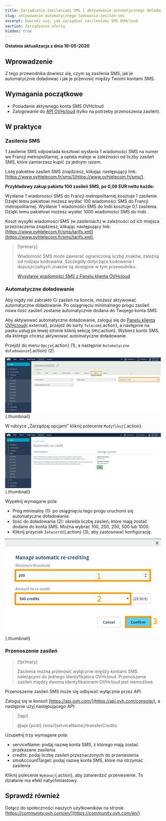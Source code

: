 ```yaml
---
title: Zarządzanie zasileniami SMS i aktywowanie automatycznego doładowania
slug: aktywowanie-automatycznego-ladowania-zasilen-sms
excerpt: Dowiedz się, jak zarządzać zasileniami SMS OVHcloud
section: Zarządzanie ofertą
hidden: true
---
```


**Ostatnia aktualizacja z dnia 19-05-2020**

## Wprowadzenie

Z tego przewodnika dowiesz się, czym są zasilenia SMS, jak je automatycznie doładować i jak je przenosić między Twoimi kontami SMS.

## Wymagania początkowe

* Posiadanie aktywnego konta SMS OVHcloud
* Zalogowanie do [API OVHcloud](https://api.ovh.com/console/) (tylko na potrzeby przenoszenia zasileń).

## W praktyce

### **Zasilenia SMS**

1 zasilenie SMS odpowiada kosztowi wysłania 1 wiadomości SMS na numer we Francji metropolitarnej, a opłata maleje w zależności od liczby zasileń SMS, które zamierzasz kupić za jednym razem. 

Listę pakietów zasileń SMS znajdziesz, klikając następujący link: [https://www.ovhtelecom.fr/sms/](https://www.ovhtelecom.fr/sms/).

**Przykładowy zakup pakietu 100 zasileń SMS, po 0,06 EUR netto każde:**

Wysłanie 1 wiadomości SMS do Francji metropolitarnej kosztuje 1 zasilenie. Dzięki temu pakietowi możesz wysłać 100 wiadomości SMS do Francji metropolitarnej.
Wysłanie 1 wiadomości SMS do Indii kosztuje 0,1 zasilenia. Dzięki temu pakietowi możesz wysłać 1000 wiadomości SMS do Indii.

Koszt wysyłki wiadomości SMS (w zasileniach) w zależności od ich miejsca przeznaczenia znajdziesz, klikając następujący link: [https://www.ovhtelecom.fr/sms/tarifs.xml](https://www.ovhtelecom.fr/sms/tarifs.xml).

> [!primary]
>
> Wiadomość SMS może zawierać ograniczoną liczbę znaków, zależną od rodzaju kodowania. Szczegóły dotyczące kodowania i dopuszczalnych znaków są dostępne w tym przewodniku:
> 
> [Wysyłanie wiadomości SMS z Panelu klienta OVHcloud](../wysylanie-wiadomosci-sms-z-panelu-klienta/#etap-2-tworzenie-wiadomosci-sms)
>

### **Automatyczne doładowanie**

Aby nigdy nie zabrakło Ci zasileń na koncie, możesz aktywować automatyczne doładowanie. Po osiągnięciu minimalnego progu zasileń nowa ilość zasileń zostanie automatycznie dodana do Twojego konta SMS.

Aby aktywować automatyczne doładowanie, zaloguj się do [Panelu klienta OVHcloud](https://www.ovh.com/auth/?action=gotomanager){.external}, przejdź do karty `Telecom`{.action}, a następnie na pasku usług po lewej stronie kliknij sekcję `SMS`{.action}. Wybierz konto SMS, dla którego chcesz aktywować automatyczne doładowanie.

Przejdź do menu `Opcje`{.action} (1), a następnie `Automatyczne doładowanie`{.action} (2).

![zasilenie sms](images/smscredit1.png){.thumbnail}

W rubryce „Zarządzaj opcjami” kliknij polecenie `Modyfikuj`{.action}.

![zasilenie sms](images/smscredit2.png){.thumbnail}

Wypełnij wymagane pola:

* Próg minimalny (1): po osiągnięciu tego progu uruchomi się automatyczne doładowanie.
* Ilość do doładowania (2): określa liczbę zasileń, które mają zostać dodane do konta SMS. Można wybrać 100, 200, 250, 500 lub 1000.
* Kliknij przycisk `Zatwierdź`{.action} (3), aby zastosować konfigurację.

![zasilenie sms](images/smscredit3.png){.thumbnail}

### **Przenoszenie zasileń**

> [!primary]
>
> Zasilenia można przenosić wyłącznie między kontami SMS należącymi do jednego identyfikatora OVHcloud. Przenoszenie zasileń między dwoma identyfikatorami OVHcloud jest niemożliwe.
>

Przenoszenie zasileń SMS może się odbywać wyłącznie przez API.

Zaloguj się w konsoli [https://api.ovh.com/](https://api.ovh.com/console/), a następnie użyj następującego API:

> [!api]
>
> @api {post} /sms/{serviceName}/transferCredits
>

Uzupełnij trzy wymagane pola:

* serviceName: podaj nazwę konta SMS, z którego mają zostać przekazane zasilenia
* credits: podaj liczbę zasileń przeznaczonych do przeniesienia
* smsAccountTarget: podaj nazwę konta SMS, które ma otrzymać zasilenia

Kliknij polecenie `Wykonaj`{.action}, aby zatwierdzić przeniesienie. To działanie ma efekt natychmiastowy.

## Sprawdź również

Dołącz do społeczności naszych użytkowników na stronie [https://community.ovh.com/en/](https://community.ovh.com/en/)
